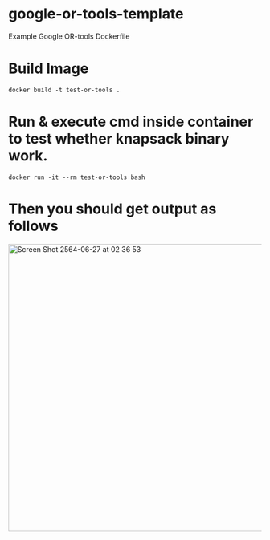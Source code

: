 # google-or-tools-template
Example Google OR-tools Dockerfile 

# Build Image
```
docker build -t test-or-tools .
```
# Run & execute cmd inside container to test whether knapsack binary work.
```
docker run -it --rm test-or-tools bash
```
# Then you should get output as follows
<img width="573" alt="Screen Shot 2564-06-27 at 02 36 53" src="https://user-images.githubusercontent.com/13428859/123523891-12743480-d6f1-11eb-882f-e2a1c200e758.png">
